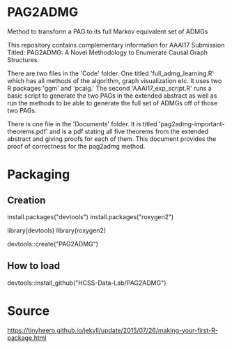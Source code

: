 # PAG2ADMG
Method to transform a PAG to its full Markov equivalent set of ADMGs

This repository contains complementary information for AAAI17 Submission Titled: PAG2ADMG: A Novel Methodology to Enumerate Causal Graph Structures.

There are two files in the 'Code' folder. One titled 'full_admg_learning.R' which has all methods of the algorithm, graph visualization etc. It uses two R packages 'ggm' and 'pcalg.' The second 'AAAI17_exp_script.R' runs a basic script to generate the two PAGs in the extended abstract as well as run the methods to be able to generate the full set of ADMGs off of those two PAGs.

There is one file in the 'Documents' folder. It is titled 'pag2admg-important-theorems.pdf' and is a pdf stating all five theorems from the extended abstract and giving proofs for each of them. This document provides the proof of correctness for the pag2admg method.

# Packaging
## Creation
install.packages("devtools")
install.packages("roxygen2")

library(devtools)
library(roxygen2)

devtools::create("PAG2ADMG")

## How to load
devtools::install_github("HCSS-Data-Lab/PAG2ADMG")

# Source
https://tinyheero.github.io/jekyll/update/2015/07/26/making-your-first-R-package.html